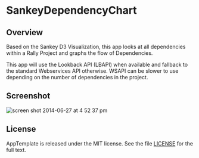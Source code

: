 SankeyDependencyChart
=========================

## Overview
Based on the Sankey D3 Visualization, this app looks at all dependencies within a Rally Project and graphs the flow of Dependencies.

This app will use the Lookback API (LBAPI) when available and fallback to the standard Webservices API otherwise. WSAPI can be slower to use depending on the number of dependencies in the project.

## Screenshot
![screen shot 2014-06-27 at 4 52 37 pm](https://cloud.githubusercontent.com/assets/701752/3417780/0e45167a-fe3d-11e3-80ed-eb0fa62d0690.png)

## License

AppTemplate is released under the MIT license.  See the file [LICENSE](https://raw.github.com/RallyApps/AppTemplate/master/LICENSE) for the full text.
